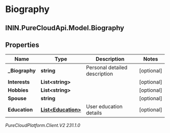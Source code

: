 # Biography

## ININ.PureCloudApi.Model.Biography

## Properties

|Name | Type | Description | Notes|
|------------ | ------------- | ------------- | -------------|
| **_Biography** | **string** | Personal detailed description | [optional] |
| **Interests** | **List&lt;string&gt;** |  | [optional] |
| **Hobbies** | **List&lt;string&gt;** |  | [optional] |
| **Spouse** | **string** |  | [optional] |
| **Education** | [**List&lt;Education&gt;**](Education) | User education details | [optional] |



_PureCloudPlatform.Client.V2 231.1.0_
